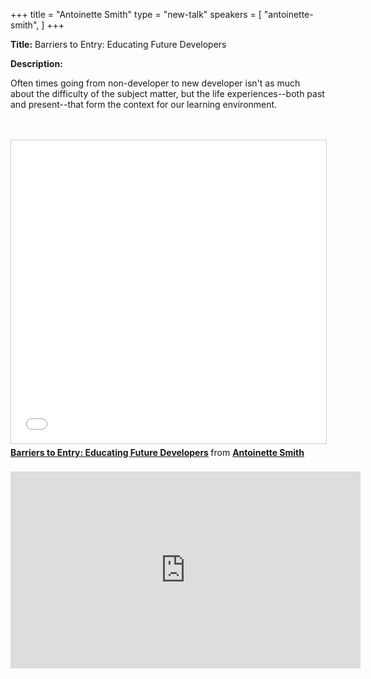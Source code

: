 +++
title = "Antoinette Smith"
type = "new-talk"
speakers = [
        "antoinette-smith",
]
+++
<div class="span-15  ">
  <div class="span-15  last ">
  <p><strong>Title:</strong>
  Barriers to Entry: Educating Future Developers
</p>

<p><strong>Description:</strong></p>

<p>
Often times going from non-developer to new developer isn't as much about the difficulty of the subject matter, but the life experiences--both past and present--that form the context for our learning environment.
</p>

<br>
<br>
<iframe src="//www.slideshare.net/slideshow/embed_code/key/9TZsFEfaWpVS5X" width="595" height="485" frameborder="0" marginwidth="0" marginheight="0" scrolling="no" style="border:1px solid #CCC; border-width:1px; margin-bottom:5px; max-width: 100%;" allowfullscreen> </iframe> <div style="margin-bottom:5px"> <strong> <a href="//www.slideshare.net/AntoinetteSmith2/barriers-to-entry-educating-future-developers" title="Barriers to Entry: Educating Future Developers" target="_blank">Barriers to Entry: Educating Future Developers</a> </strong> from <strong><a href="//www.slideshare.net/AntoinetteSmith2" target="_blank">Antoinette Smith</a></strong> </div>

<br>

<iframe width="560" height="315" src="https://www.youtube.com/embed/VU9llUzsU7o" frameborder="0" allowfullscreen></iframe>


  </div>
</div>
